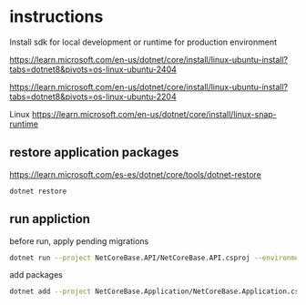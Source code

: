 


# instructions

Install sdk for local development or runtime for production environment

https://learn.microsoft.com/en-us/dotnet/core/install/linux-ubuntu-install?tabs=dotnet8&pivots=os-linux-ubuntu-2404

https://learn.microsoft.com/en-us/dotnet/core/install/linux-ubuntu-install?tabs=dotnet8&pivots=os-linux-ubuntu-2204

Linux
https://learn.microsoft.com/en-us/dotnet/core/install/linux-snap-runtime

## restore application packages

https://learn.microsoft.com/es-es/dotnet/core/tools/dotnet-restore

```
dotnet restore
```

## run appliction

before run, apply pending migrations

``` bash
dotnet run --project NetCoreBase.API/NetCoreBase.API.csproj --environment "Local"
```

add packages
```bash
dotnet add --project NetCoreBase.Application/NetCoreBase.Application.csproj package FluentValidation  
```